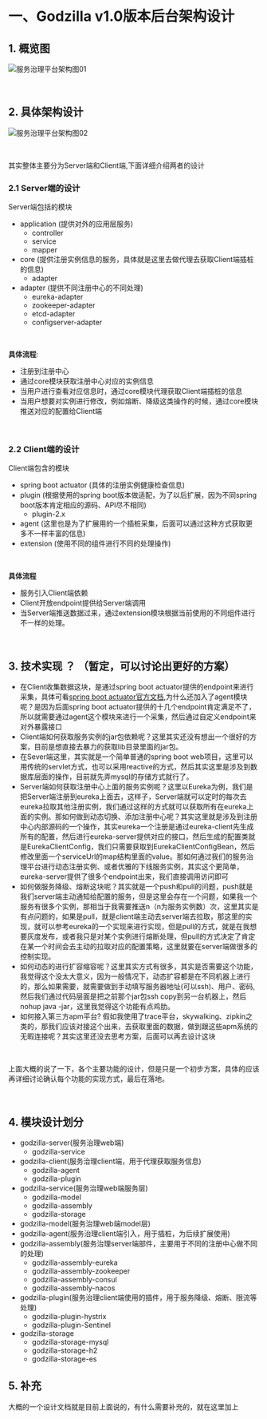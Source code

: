 # 一、Godzilla v1.0版本后台架构设计
## 1. 概览图
![服务治理平台架构图01](https://github.com/starboyate/Godzilla/blob/master/img/%E6%9C%8D%E5%8A%A1%E6%B2%BB%E7%90%86%E5%B9%B3%E5%8F%B0%E6%9E%B6%E6%9E%84%E5%9B%BE01.png)

<br/>

## 2. 具体架构设计
![服务治理平台架构图02](https://github.com/starboyate/Godzilla/blob/master/img/%E6%9C%8D%E5%8A%A1%E6%B2%BB%E7%90%86%E5%B9%B3%E5%8F%B0%E6%9E%B6%E6%9E%84%E5%9B%BE02.png)

<br/>

其实整体主要分为Server端和Client端,下面详细介绍两者的设计

### 2.1 Server端的设计
Server端包括的模块
- application (提供对外的应用层服务)
    - controller
    - service
    - mapper
- core (提供注册实例信息的服务，具体就是这里去做代理去获取Client端插桩的信息)
   - adapter
- adapter (提供不同注册中心的不同处理)
   - eureka-adapter
   - zookeeper-adapter
   - etcd-adapter
   - configserver-adapter
   
<br/>

__**具体流程**__: 
- 注册到注册中心
- 通过core模块获取注册中心对应的实例信息
- 当用户进行查看对应信息时，通过core模块代理获取Client端插桩的信息
- 当用户想要对实例进行修改，例如熔断、降级这类操作的时候，通过core模块推送对应的配置给Client端

<br/>

### 2.2 Client端的设计
Client端包含的模块
- spring boot actuator (具体的注册实例健康检查信息)
- plugin (根据使用的spring boot版本做适配，为了以后扩展，因为不同spring boot版本肯定相应的源码、API尽不相同)
    - plugin-2.x
- agent (这里也是为了扩展用的一个插桩采集，后面可以通过这种方式获取更多不一样丰富的信息)
- extension (使用不同的组件进行不同的处理操作)

<br/>

 __**具体流程**__
 - 服务引入Client端依赖
 - Client开放endpoint提供给Server端调用
 - 当Server端推送数据过来，通过extension模块根据当前使用的不同组件进行不一样的处理。

<br/>

## 3. 技术实现 ？ （暂定，可以讨论出更好的方案）
- 在Client收集数据这块，是通过spring boot actuator提供的endpoint来进行采集，具体可看[spring boot actuator官方文档](https://docs.spring.io/spring-boot/docs/2.1.6.RELEASE/reference/html/production-ready-endpoints.html),为什么还加入了agent模块呢？是因为后面spring boot actuator提供的十几个endpoint肯定满足不了，所以就需要通过agent这个模块来进行一个采集，然后通过自定义endpoint来对外暴露接口
- Client端如何获取服务实例的jar包依赖呢？这里其实还没有想出一个很好的方案，目前是想直接去暴力的获取lib目录里面的jar包。
- 在Sever端这里，其实就是一个简单普通的spring boot web项目，这里可以用传统的servlet方式，也可以采用reactive的方式，然后其实这里是涉及到数据库层面的操作，目前就先弄mysql的存储方式就行了。
- Server端如何获取注册中心上面的服务实例呢？这里以Eureka为例，我们是把Server端注册到eureka上面去，这样子，Server端就可以定时的每次去eureka拉取其他注册实例，我们通过这样的方式就可以获取所有在eureka上面的实例。那如何做到动态切换、添加注册中心呢？其实这里就是涉及到注册中心内部源码的一个操作，其实eureka一个注册是通过eureka-client先生成所有的配置，然后进行eureka-server提供对应的接口，然后生成的配置类就是EurekaClientConfig，我们只需要获取到EurekaClientConfigBean，然后修改里面一个serviceUrl的map结构里面的value。那如何通过我们的服务治理平台进行动态注册实例、或者优雅的下线服务实例，其实这个更简单，eureka-server提供了很多个endpoint出来，我们直接调用访问即可
- 如何做服务降级、熔断这块呢？其实就是一个push和pull的问题，push就是我们server端主动通知给配置的服务，但是这里会存在一个问题，如果我一个服务有很多个实例，那相当于我需要推送n（n为服务实例数）次，这里其实是有点问题的，如果是pull，就是client端主动去server端去拉取，那这里的实现，就可以参考eureka的一个实现来进行实现，但是pull的方式，就是在我想要灰度发布，或者我只是对某个实例进行熔断处理，但pull的方式决定了肯定在某一个时间会去主动的拉取对应的配置策略，这里就要在server端做很多的控制实现。
- 如何动态的进行扩容缩容呢？这里其实方式有很多，其实是否需要这个功能，我觉得这个没太大意义，因为一般情况下，动态扩容都是在不同机器上进行的，那么如果需要，就需要做到手动填写服务器地址(可以ssh)、用户、密码,然后我们通过代码层面是把之前那个jar包ssh copy到另一台机器上，然后nohup java -jar，这里我觉得这个功能有点鸡肋。
- 如何接入第三方apm平台? 假如我使用了trace平台，skywalking、zipkin之类的，那我们应该对接这个出来，去获取里面的数据，做到跟这些apm系统的无暇连接呢？其实这里还没去思考方案，后面可以再去设计这块

<br/>

上面大概的说了一下，各个主要功能的设计，但是只是一个初步方案，具体的应该再详细讨论确认每个功能的实现方式，最后在落地。

<br/>

## 4. 模块设计划分
- godzilla-server(服务治理web端)
    - godzilla-service
- godzilla-client(服务治理client端，用于代理获取服务信息)
    - godzilla-agent
    - godzilla-plugin
- godzilla-service(服务治理web端服务层)
    - godzilla-model
    - godzilla-assembly
    - godzilla-storage
- godzilla-model(服务治理web端model层)
- godzilla-agent(服务治理client端引入，用于插桩，为后续扩展使用)
- godzilla-assembly(服务治理server端部件，主要用于不同的注册中心做不同的处理)
    - godzilla-assembly-eureka
    - godzilla-assembly-zookeeper
    - godzilla-assembly-consul
    - godzilla-assembly-nacos
- godzilla-plugin(服务治理client端使用的插件，用于服务降级、熔断、限流等处理)
    - godzilla-plugin-hystrix
    - godzilla-plugin-Sentinel
- godzilla-storage
    - godzilla-storage-mysql
    - godzilla-storage-h2
    - godzilla-storage-es
   
 
 
## 5. 补充

大概的一个设计文档就是目前上面说的，有什么需要补充的，就在这里加上
 
